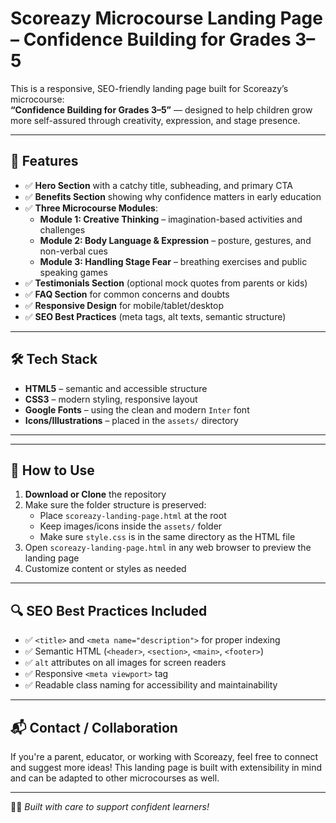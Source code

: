 # Scoreazy Microcourse Landing Page – Confidence Building for Grades 3–5

This is a responsive, SEO-friendly landing page built for Scoreazy’s microcourse:  
**“Confidence Building for Grades 3–5”** — designed to help children grow more self-assured through creativity, expression, and stage presence.

---

## 🌟 Features

- ✅ **Hero Section** with a catchy title, subheading, and primary CTA
- ✅ **Benefits Section** showing why confidence matters in early education
- ✅ **Three Microcourse Modules**:
  - **Module 1: Creative Thinking** – imagination-based activities and challenges
  - **Module 2: Body Language & Expression** – posture, gestures, and non-verbal cues
  - **Module 3: Handling Stage Fear** – breathing exercises and public speaking games
- ✅ **Testimonials Section** (optional mock quotes from parents or kids)
- ✅ **FAQ Section** for common concerns and doubts
- ✅ **Responsive Design** for mobile/tablet/desktop
- ✅ **SEO Best Practices** (meta tags, alt texts, semantic structure)

---

## 🛠 Tech Stack

- **HTML5** – semantic and accessible structure
- **CSS3** – modern styling, responsive layout
- **Google Fonts** – using the clean and modern `Inter` font
- **Icons/Illustrations** – placed in the `assets/` directory

---


---

## 🚀 How to Use

1. **Download or Clone** the repository
2. Make sure the folder structure is preserved:
   - Place `scoreazy-landing-page.html` at the root
   - Keep images/icons inside the `assets/` folder
   - Make sure `style.css` is in the same directory as the HTML file
3. Open `scoreazy-landing-page.html` in any web browser to preview the landing page
4. Customize content or styles as needed

---

## 🔍 SEO Best Practices Included

- ✅ `<title>` and `<meta name="description">` for proper indexing
- ✅ Semantic HTML (`<header>`, `<section>`, `<main>`, `<footer>`)
- ✅ `alt` attributes on all images for screen readers
- ✅ Responsive `<meta viewport>` tag
- ✅ Readable class naming for accessibility and maintainability

---

## 📬 Contact / Collaboration

If you're a parent, educator, or working with Scoreazy, feel free to connect and suggest more ideas! This landing page is built with extensibility in mind and can be adapted to other microcourses as well.

---

👨‍🏫 *Built with care to support confident learners!*

